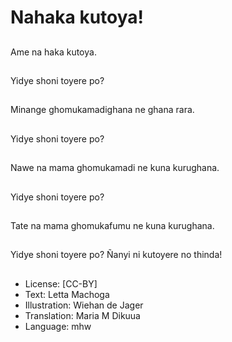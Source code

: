 # Nahaka kutoya!

##
Ame na haka kutoya.

##
Yidye shoni toyere po?

##
Minange ghomukamadighana ne ghana rara.

##
Yidye shoni toyere po?

##
Nawe na mama ghomukamadi ne kuna kurughana.

##
Yidye shoni toyere po?

##
Tate na mama ghomukafumu ne kuna kurughana.

##
Yidye shoni toyere po? Ñanyi ni kutoyere no thinda!

##
* License: [CC-BY]
* Text: Letta Machoga
* Illustration: Wiehan de Jager
* Translation: Maria M Dikuua
* Language: mhw
